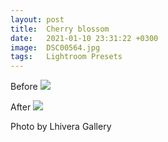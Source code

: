 ```yaml
---
layout: post
title:  Cherry blossom
date:   2021-01-10 23:31:22 +0300
image:  DSC00564.jpg
tags:   Lightroom Presets
---
```


Before
![]({{site.baseurl}}/img/DSC00564-2.jpg)

After
![]({{site.baseurl}}/img/DSC00564.jpg)

Photo by Lhivera Gallery
